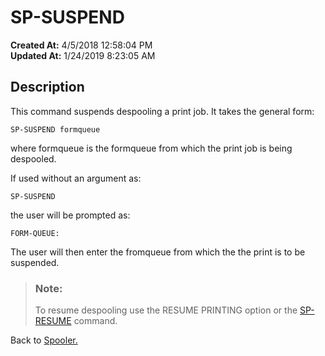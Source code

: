 # SP-SUSPEND

**Created At:** 4/5/2018 12:58:04 PM  
**Updated At:** 1/24/2019 8:23:05 AM  


## Description 

This command suspends despooling a print job. It takes the general form:

```
SP-SUSPEND formqueue
```

where formqueue is the formqueue from which the print job is being despooled.

If used without an argument as:

```
SP-SUSPEND
```

the user will be prompted as:

```
FORM-QUEUE:
```

The user will then enter the fromqueue from which the the print is to be suspended.




> ### Note: 
> 
> To resume despooling use the RESUME PRINTING option or the [SP-RESUME](306460-untitled-question) command.




Back to [Spooler.](jbase-spooler)
